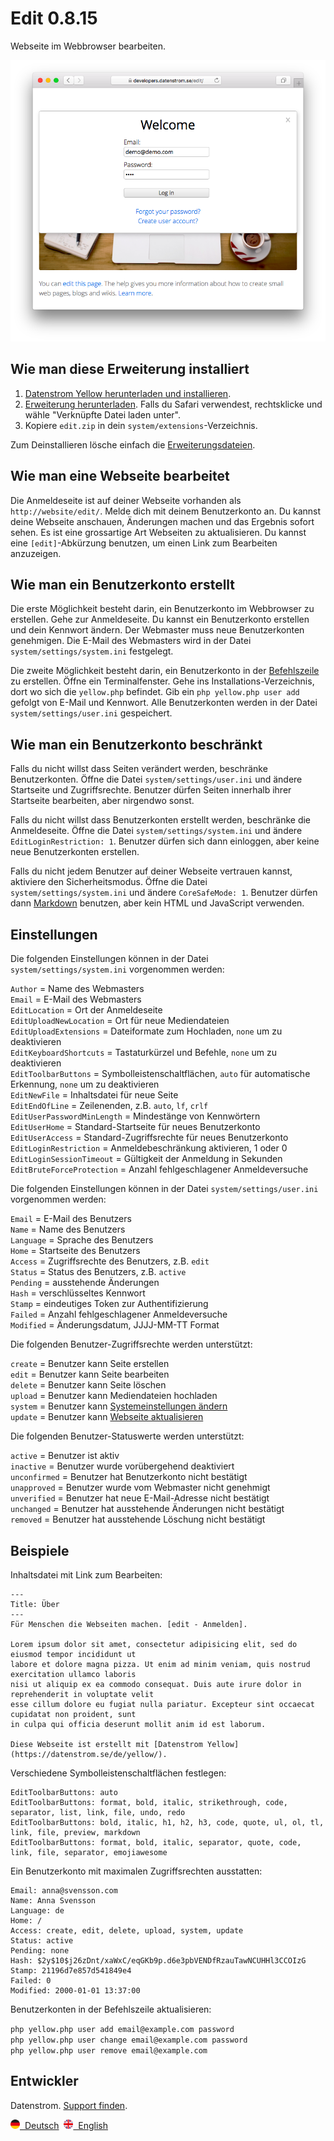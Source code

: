 Edit 0.8.15
===========
Webseite im Webbrowser bearbeiten.

<p align="center"><img src="edit-screenshot.png?raw=true" alt="Bildschirmfoto"></p>

## Wie man diese Erweiterung installiert

1. [Datenstrom Yellow herunterladen und installieren](https://github.com/datenstrom/yellow/).
2. [Erweiterung herunterladen](https://github.com/datenstrom/yellow-extensions/raw/master/zip/edit.zip). Falls du Safari verwendest, rechtsklicke und wähle "Verknüpfte Datei laden unter".
3. Kopiere `edit.zip` in dein `system/extensions`-Verzeichnis.

Zum Deinstallieren lösche einfach die [Erweiterungsdateien](extension.ini).

## Wie man eine Webseite bearbeitet

Die Anmeldeseite ist auf deiner Webseite vorhanden als `http://website/edit/`. Melde dich mit deinem Benutzerkonto an. Du kannst deine Webseite anschauen, Änderungen machen und das Ergebnis sofort sehen. Es ist eine grossartige Art Webseiten zu aktualisieren. Du kannst eine `[edit]`-Abkürzung benutzen, um einen Link zum Bearbeiten anzuzeigen.

## Wie man ein Benutzerkonto erstellt

Die erste Möglichkeit besteht darin, ein Benutzerkonto im Webbrowser zu erstellen. Gehe zur Anmeldeseite. Du kannst ein Benutzerkonto erstellen und dein Kennwort ändern. Der Webmaster muss neue Benutzerkonten genehmigen. Die E-Mail des Webmasters wird in der Datei `system/settings/system.ini` festgelegt.

Die zweite Möglichkeit besteht darin, ein Benutzerkonto in der [Befehlszeile](https://github.com/datenstrom/yellow-extensions/tree/master/features/command) zu erstellen. Öffne ein Terminalfenster. Gehe ins Installations-Verzeichnis, dort wo sich die `yellow.php` befindet. Gib ein `php yellow.php user add` gefolgt von E-Mail und Kennwort. Alle Benutzerkonten werden in der Datei `system/settings/user.ini` gespeichert.

## Wie man ein Benutzerkonto beschränkt

Falls du nicht willst dass Seiten verändert werden, beschränke Benutzerkonten. Öffne die Datei `system/settings/user.ini` und ändere Startseite und Zugriffsrechte. Benutzer dürfen Seiten innerhalb ihrer Startseite bearbeiten, aber nirgendwo sonst.

Falls du nicht willst dass Benutzerkonten erstellt werden, beschränke die Anmeldeseite. Öffne die Datei `system/settings/system.ini` und ändere `EditLoginRestriction: 1`. Benutzer dürfen sich dann einloggen, aber keine neue Benutzerkonten erstellen.

Falls du nicht jedem Benutzer auf deiner Webseite vertrauen kannst, aktiviere den Sicherheitsmodus. Öffne die Datei `system/settings/system.ini` und ändere `CoreSafeMode: 1`. Benutzer dürfen dann [Markdown](https://github.com/datenstrom/yellow-extensions/tree/master/features/markdown) benutzen, aber kein HTML und JavaScript verwenden.

## Einstellungen

Die folgenden Einstellungen können in der Datei `system/settings/system.ini` vorgenommen werden:

`Author` = Name des Webmasters  
`Email` = E-Mail des Webmasters  
`EditLocation` = Ort der Anmeldeseite  
`EditUploadNewLocation` = Ort für neue Mediendateien  
`EditUploadExtensions` = Dateiformate zum Hochladen, `none` um zu deaktivieren  
`EditKeyboardShortcuts` = Tastaturkürzel und Befehle, `none` um zu deaktivieren  
`EditToolbarButtons` = Symbolleistenschaltflächen, `auto` für automatische Erkennung, `none` um zu deaktivieren  
`EditNewFile` = Inhaltsdatei für neue Seite  
`EditEndOfLine` = Zeilenenden, z.B. `auto`, `lf`, `crlf`  
`EditUserPasswordMinLength` = Mindestänge von Kennwörtern  
`EditUserHome` = Standard-Startseite für neues Benutzerkonto  
`EditUserAccess` = Standard-Zugriffsrechte für neues Benutzerkonto  
`EditLoginRestriction` = Anmeldebeschränkung aktivieren, 1 oder 0  
`EditLoginSessionTimeout` = Gültigkeit der Anmeldung in Sekunden  
`EditBruteForceProtection` = Anzahl fehlgeschlagener Anmeldeversuche  

Die folgenden Einstellungen können in der Datei `system/settings/user.ini` vorgenommen werden:

`Email` = E-Mail des Benutzers  
`Name` =  Name des Benutzers  
`Language` = Sprache des Benutzers  
`Home` = Startseite des Benutzers  
`Access` = Zugriffsrechte des Benutzers, z.B. `edit`  
`Status` = Status des Benutzers, z.B. `active`  
`Pending` = ausstehende Änderungen  
`Hash` = verschlüsseltes Kennwort  
`Stamp` = eindeutiges Token zur Authentifizierung  
`Failed` = Anzahl fehlgeschlagener Anmeldeversuche  
`Modified` = Änderungsdatum, JJJJ-MM-TT Format  

Die folgenden Benutzer-Zugriffsrechte werden unterstützt:

`create` =  Benutzer kann Seite erstellen  
`edit` = Benutzer kann Seite bearbeiten  
`delete` = Benutzer kann Seite löschen  
`upload` = Benutzer kann Mediendateien hochladen  
`system` = Benutzer kann [Systemeinstellungen ändern](https://github.com/datenstrom/yellow-extensions/tree/master/features/core#settings)  
`update` = Benutzer kann [Webseite aktualisieren](https://github.com/datenstrom/yellow-extensions/tree/master/features/update)  

Die folgenden Benutzer-Statuswerte werden unterstützt:

`active` = Benutzer ist aktiv  
`inactive` = Benutzer wurde vorübergehend deaktiviert  
`unconfirmed` = Benutzer hat Benutzerkonto nicht bestätigt  
`unapproved` = Benutzer wurde vom Webmaster nicht genehmigt  
`unverified` = Benutzer hat neue E-Mail-Adresse nicht bestätigt  
`unchanged` = Benutzer hat ausstehende Änderungen nicht bestätigt  
`removed` = Benutzer hat ausstehende Löschung nicht bestätigt  

## Beispiele

Inhaltsdatei mit Link zum Bearbeiten:

    ---
    Title: Über
    ---
    Für Menschen die Webseiten machen. [edit - Anmelden].
    
    Lorem ipsum dolor sit amet, consectetur adipisicing elit, sed do eiusmod tempor incididunt ut 
    labore et dolore magna pizza. Ut enim ad minim veniam, quis nostrud exercitation ullamco laboris 
    nisi ut aliquip ex ea commodo consequat. Duis aute irure dolor in reprehenderit in voluptate velit 
    esse cillum dolore eu fugiat nulla pariatur. Excepteur sint occaecat cupidatat non proident, sunt 
    in culpa qui officia deserunt mollit anim id est laborum.
    
    Diese Webseite ist erstellt mit [Datenstrom Yellow](https://datenstrom.se/de/yellow/). 

Verschiedene Symbolleistenschaltflächen festlegen:

```
EditToolbarButtons: auto 
EditToolbarButtons: format, bold, italic, strikethrough, code, separator, list, link, file, undo, redo
EditToolbarButtons: bold, italic, h1, h2, h3, code, quote, ul, ol, tl, link, file, preview, markdown
EditToolbarButtons: format, bold, italic, separator, quote, code, link, file, separator, emojiawesome
```

Ein Benutzerkonto mit maximalen Zugriffsrechten ausstatten:

```
Email: anna@svensson.com
Name: Anna Svensson
Language: de
Home: /
Access: create, edit, delete, upload, system, update
Status: active
Pending: none
Hash: $2y$10$j26zDnt/xaWxC/eqGKb9p.d6e3pbVENDfRzauTawNCUHHl3CCOIzG
Stamp: 21196d7e857d541849e4
Failed: 0
Modified: 2000-01-01 13:37:00
```

Benutzerkonten in der Befehlszeile aktualisieren:
 
`php yellow.php user add email@example.com password`  
`php yellow.php user change email@example.com password`  
`php yellow.php user remove email@example.com`  

## Entwickler

Datenstrom. [Support finden](https://extensions.datenstrom.se/de/help/).

<p>
<a href="README-de.md"><img src="https://raw.githubusercontent.com/datenstrom/yellow-extensions/master/features/help/language-de.png" width="15" height="15" alt="Deutsch">&nbsp; Deutsch</a>&nbsp;
<a href="README.md"><img src="https://raw.githubusercontent.com/datenstrom/yellow-extensions/master/features/help/language-en.png" width="15" height="15" alt="English">&nbsp; English</a>&nbsp;
</p>
